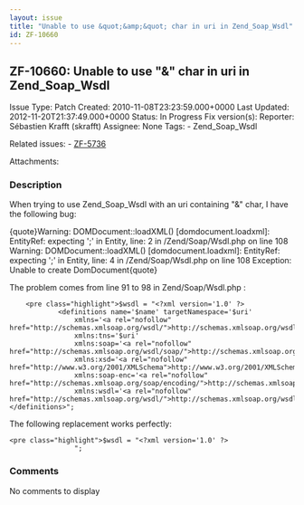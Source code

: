 ```yaml
---
layout: issue
title: "Unable to use &quot;&amp;&quot; char in uri in Zend_Soap_Wsdl"
id: ZF-10660
---
```


ZF-10660: Unable to use "&" char in uri in Zend\_Soap\_Wsdl
-----------------------------------------------------------

 Issue Type: Patch Created: 2010-11-08T23:23:59.000+0000 Last Updated: 2012-11-20T21:37:49.000+0000 Status: In Progress Fix version(s): 
 Reporter:  Sébastien Krafft (skrafft)  Assignee:  None  Tags: - Zend\_Soap\_Wsdl
 
 Related issues: - [ZF-5736](/issues/browse/ZF-5736)
 
 Attachments: 
### Description

When trying to use Zend\_Soap\_Wsdl with an uri containing "&" char, I have the following bug:

{quote}Warning: DOMDocument::loadXML() [domdocument.loadxml]: EntityRef: expecting ';' in Entity, line: 2 in /Zend/Soap/Wsdl.php on line 108 Warning: DOMDocument::loadXML() [domdocument.loadxml]: EntityRef: expecting ';' in Entity, line: 4 in /Zend/Soap/Wsdl.php on line 108 Exception: Unable to create DomDocument{quote}

The problem comes from line 91 to 98 in Zend/Soap/Wsdl.php :

 
        <pre class="highlight">$wsdl = "<?xml version='1.0' ?>
                <definitions name='$name' targetNamespace='$uri'
                    xmlns='<a rel="nofollow" href="http://schemas.xmlsoap.org/wsdl/">http://schemas.xmlsoap.org/wsdl/</a>'
                    xmlns:tns='$uri'
                    xmlns:soap='<a rel="nofollow" href="http://schemas.xmlsoap.org/wsdl/soap/">http://schemas.xmlsoap.org/wsdl/soap/</a>'
                    xmlns:xsd='<a rel="nofollow" href="http://www.w3.org/2001/XMLSchema">http://www.w3.org/2001/XMLSchema</a>'
                    xmlns:soap-enc='<a rel="nofollow" href="http://schemas.xmlsoap.org/soap/encoding/">http://schemas.xmlsoap.org/soap/encoding/</a>'
                    xmlns:wsdl='<a rel="nofollow" href="http://schemas.xmlsoap.org/wsdl/">http://schemas.xmlsoap.org/wsdl/</a>'></definitions>";


The following replacement works perfectly:

 
    <pre class="highlight">$wsdl = "<?xml version='1.0' ?>
                    ";

 

 

### Comments

No comments to display